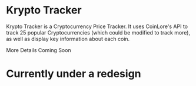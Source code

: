 # Krypto Tracker

Krypto Tracker is a Cryptocurrency Price Tracker. It uses CoinLore's API to track 25 popular Cryptocurrencies (which could be modified to track more), as well as display key information about each coin.

More Details Coming Soon

# Currently under a redesign
